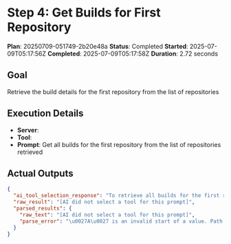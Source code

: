 ﻿# Step 4: Get Builds for First Repository

**Plan**: 20250709-051749-2b20e48a
**Status**: Completed
**Started**: 2025-07-09T05:17:56Z
**Completed**: 2025-07-09T05:17:58Z
**Duration**: 2.72 seconds

## Goal
Retrieve the build details for the first repository from the list of repositories

## Execution Details
- **Server**: 
- **Tool**: 
- **Prompt**: Get all builds for the first repository from the list of repositories retrieved

## Actual Outputs
```json
{
  "ai_tool_selection_response": "To retrieve all builds for the first repository from the list of repositories, we need the project name and repository details. Based on the parsed data:\n\n1. Step 2 contains repository details, and the first repository in the list has the following properties:\n   - Name: \u0022public\u0022\n   - Id: \u00229ee6d478-d288-47f7-aacc-f6e6d082ae6d\u0022\n\n2. Step 3 indicates that a project name is required, but it does not provide the project name explicitly. The project name must be extracted from Step 2\u0027s context. Unfortunately, the project name is not provided directly within Step 2 or Step 3 parsed data.\n\nSince the project name is missing and is required for the tool to function, I cannot proceed with the request. Here is the response:\n\n\u0060\u0060\u0060json\n{}\n\u0060\u0060\u0060",
  "raw_result": "[AI did not select a tool for this prompt]",
  "parsed_results": {
    "raw_text": "[AI did not select a tool for this prompt]",
    "parse_error": "\u0027A\u0027 is an invalid start of a value. Path: $ | LineNumber: 0 | BytePositionInLine: 1."
  }
}
```
